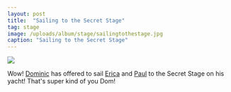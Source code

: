 ```yaml
---
layout: post
title:  "Sailing to the Secret Stage"
tag: stage
image: /uploads/album/stage/sailingtothestage.jpg
caption: "Sailing to the Secret Stage"
---
```


![]({{page.image}})

Wow! [Dominic](/2022/06/09/DominicMidlane.html) has offered to sail [Erica](/2022/06/09/EricaQuessenberry.html) and [Paul](/2022/06/09/PaulSeal.html) to the Secret Stage on his yacht! That's super kind of you Dom! 
